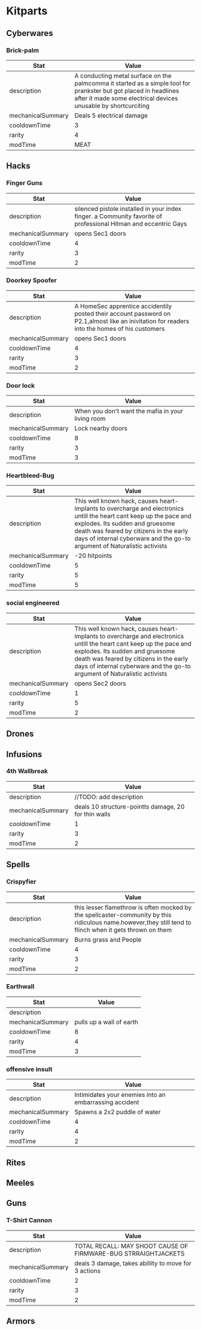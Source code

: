 

# Kitparts





## Cyberwares


### Brick-palm
| Stat | Value | 
|  --  |  --  | 
| description | A conducting metal surface on the palmcomma it started as a simple tool for prankster but got placed in headlines after it made some electrical devices unusable by shortcurciting | 
| mechanicalSummary | Deals 5 electrical damage | 
| cooldownTime | 3 | 
| rarity | 4 | 
| modTime | MEAT | 



## Hacks


### Finger Guns
| Stat | Value | 
|  --  |  --  | 
| description | silenced pistole installed in your index finger. a Community favorite of professional Hitman and eccentric Gays | 
| mechanicalSummary | opens Sec1 doors | 
| cooldownTime | 4 | 
| rarity | 3 | 
| modTime | 2 | 



### Doorkey Spoofer
| Stat | Value | 
|  --  |  --  | 
| description | A HomeSec apprentice accidentily posted their account password on P2.1,almost like an inivitation for readers into the homes of his customers | 
| mechanicalSummary | opens Sec1 doors | 
| cooldownTime | 4 | 
| rarity | 3 | 
| modTime | 2 | 



### Door lock
| Stat | Value | 
|  --  |  --  | 
| description | When you don't want the mafia in your living room | 
| mechanicalSummary | Lock nearby doors | 
| cooldownTime | 8 | 
| rarity | 3 | 
| modTime | 3 | 



### Heartbleed-Bug
| Stat | Value | 
|  --  |  --  | 
| description | This well known hack, causes heart-implants to overcharge and electronics untill the heart cant keep up the pace and explodes. Its sudden and gruesome death was feared by citizens in the early days of internal cyberware and the go-to argument of Naturalistic activists | 
| mechanicalSummary | -20 hitpoints | 
| cooldownTime | 5 | 
| rarity | 5 | 
| modTime | 5 | 



### social engineered
| Stat | Value | 
|  --  |  --  | 
| description | This well known hack, causes heart-implants to overcharge and electronics untill the heart cant keep up the pace and explodes. Its sudden and gruesome death was feared by citizens in the early days of internal cyberware and the go-to argument of Naturalistic activists | 
| mechanicalSummary | opens Sec2 doors | 
| cooldownTime | 1 | 
| rarity | 5 | 
| modTime | 2 | 



## Drones


## Infusions


### 4th Wallbreak
| Stat | Value | 
|  --  |  --  | 
| description | //TODO: add description | 
| mechanicalSummary | deals 10 structure-pointts damage, 20 for thin walls | 
| cooldownTime | 1 | 
| rarity | 3 | 
| modTime | 2 | 



## Spells


### Crispyfier
| Stat | Value | 
|  --  |  --  | 
| description | this lesser flamethrow is often mocked by the spellcaster-community by this ridiculous name.however,they still tend to flinch when it gets thrown on them | 
| mechanicalSummary | Burns grass and People | 
| cooldownTime | 4 | 
| rarity | 3 | 
| modTime | 2 | 



### Earthwall
| Stat | Value | 
|  --  |  --  | 
| description |     | 
| mechanicalSummary | pulls up a wall of earth | 
| cooldownTime | 8 | 
| rarity | 4 | 
| modTime | 3 | 



### offensive insult
| Stat | Value | 
|  --  |  --  | 
| description | Intimidates your enemies into an embarrassing accident | 
| mechanicalSummary | Spawns a 2x2 puddle of water | 
| cooldownTime | 4 | 
| rarity | 4 | 
| modTime | 2 | 



## Rites


## Meeles


## Guns


### T-Shirt Cannon
| Stat | Value | 
|  --  |  --  | 
| description | TOTAL RECALL: MAY SHOOT CAUSE OF FIRMWARE-BUG STRRAIGHTJACKETS | 
| mechanicalSummary | deals 3 damage, takes abillity to move for 3 actions | 
| cooldownTime | 2 | 
| rarity | 3 | 
| modTime | 2 | 



## Armors

